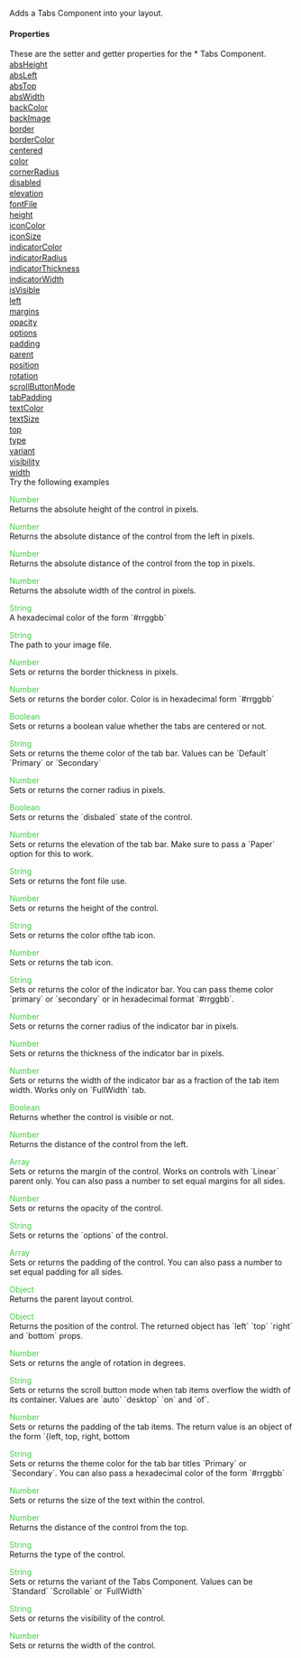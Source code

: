 Adds a Tabs Component into your layout.
<h4>Properties</h4>These are the setter and getter properties for the *  Tabs Component.<div class="samp" style="margin-top:2px;"><a href="#absheight-0" data-transition="pop" data-rel="popup" class="ui-link">absHeight </a></div><div class="samp" style="margin-top:2px;"><a href="#absleft-5" data-transition="pop" data-rel="popup" class="ui-link">absLeft </a></div><div class="samp" style="margin-top:2px;"><a href="#abstop-10" data-transition="pop" data-rel="popup" class="ui-link">absTop </a></div><div class="samp" style="margin-top:2px;"><a href="#abswidth-15" data-transition="pop" data-rel="popup" class="ui-link">absWidth </a></div><div class="samp" style="margin-top:2px;"><a href="#backcolor-20" data-transition="pop" data-rel="popup" class="ui-link">backColor </a></div><div class="samp" style="margin-top:2px;"><a href="#backimage-25" data-transition="pop" data-rel="popup" class="ui-link">backImage </a></div><div class="samp" style="margin-top:2px;"><a href="#border-30" data-transition="pop" data-rel="popup" class="ui-link">border </a></div><div class="samp" style="margin-top:2px;"><a href="#bordercolor-35" data-transition="pop" data-rel="popup" class="ui-link">borderColor </a></div><div class="samp" style="margin-top:2px;"><a href="#centered-40" data-transition="pop" data-rel="popup" class="ui-link">centered </a></div><div class="samp" style="margin-top:2px;"><a href="#color-45" data-transition="pop" data-rel="popup" class="ui-link">color </a></div><div class="samp" style="margin-top:2px;"><a href="#cornerradius-50" data-transition="pop" data-rel="popup" class="ui-link">cornerRadius </a></div><div class="samp" style="margin-top:2px;"><a href="#disabled-55" data-transition="pop" data-rel="popup" class="ui-link">disabled </a></div><div class="samp" style="margin-top:2px;"><a href="#elevation-60" data-transition="pop" data-rel="popup" class="ui-link">elevation </a></div><div class="samp" style="margin-top:2px;"><a href="#fontfile-65" data-transition="pop" data-rel="popup" class="ui-link">fontFile </a></div><div class="samp" style="margin-top:2px;"><a href="#height-70" data-transition="pop" data-rel="popup" class="ui-link">height </a></div><div class="samp" style="margin-top:2px;"><a href="#iconcolor-75" data-transition="pop" data-rel="popup" class="ui-link">iconColor </a></div><div class="samp" style="margin-top:2px;"><a href="#iconsize-80" data-transition="pop" data-rel="popup" class="ui-link">iconSize </a></div><div class="samp" style="margin-top:2px;"><a href="#indicatorcolor-85" data-transition="pop" data-rel="popup" class="ui-link">indicatorColor </a></div><div class="samp" style="margin-top:2px;"><a href="#indicatorradius-90" data-transition="pop" data-rel="popup" class="ui-link">indicatorRadius </a></div><div class="samp" style="margin-top:2px;"><a href="#indicatorthickness-95" data-transition="pop" data-rel="popup" class="ui-link">indicatorThickness </a></div><div class="samp" style="margin-top:2px;"><a href="#indicatorwidth-100" data-transition="pop" data-rel="popup" class="ui-link">indicatorWidth </a></div><div class="samp" style="margin-top:2px;"><a href="#isvisible-105" data-transition="pop" data-rel="popup" class="ui-link">isVisible </a></div><div class="samp" style="margin-top:2px;"><a href="#left-110" data-transition="pop" data-rel="popup" class="ui-link">left </a></div><div class="samp" style="margin-top:2px;"><a href="#margins-115" data-transition="pop" data-rel="popup" class="ui-link">margins </a></div><div class="samp" style="margin-top:2px;"><a href="#opacity-120" data-transition="pop" data-rel="popup" class="ui-link">opacity </a></div><div class="samp" style="margin-top:2px;"><a href="#options-125" data-transition="pop" data-rel="popup" class="ui-link">options </a></div><div class="samp" style="margin-top:2px;"><a href="#padding-130" data-transition="pop" data-rel="popup" class="ui-link">padding </a></div><div class="samp" style="margin-top:2px;"><a href="#parent-135" data-transition="pop" data-rel="popup" class="ui-link">parent </a></div><div class="samp" style="margin-top:2px;"><a href="#position-140" data-transition="pop" data-rel="popup" class="ui-link">position </a></div><div class="samp" style="margin-top:2px;"><a href="#rotation-145" data-transition="pop" data-rel="popup" class="ui-link">rotation </a></div><div class="samp" style="margin-top:2px;"><a href="#scrollbuttonmode-150" data-transition="pop" data-rel="popup" class="ui-link">scrollButtonMode </a></div><div class="samp" style="margin-top:2px;"><a href="#tabpadding-155" data-transition="pop" data-rel="popup" class="ui-link">tabPadding </a></div><div class="samp" style="margin-top:2px;"><a href="#textcolor-160" data-transition="pop" data-rel="popup" class="ui-link">textColor </a></div><div class="samp" style="margin-top:2px;"><a href="#textsize-165" data-transition="pop" data-rel="popup" class="ui-link">textSize </a></div><div class="samp" style="margin-top:2px;"><a href="#top-170" data-transition="pop" data-rel="popup" class="ui-link">top </a></div><div class="samp" style="margin-top:2px;"><a href="#type-175" data-transition="pop" data-rel="popup" class="ui-link">type </a></div><div class="samp" style="margin-top:2px;"><a href="#variant-180" data-transition="pop" data-rel="popup" class="ui-link">variant </a></div><div class="samp" style="margin-top:2px;"><a href="#visibility-185" data-transition="pop" data-rel="popup" class="ui-link">visibility </a></div><div class="samp" style="margin-top:2px;"><a href="#width-190" data-transition="pop" data-rel="popup" class="ui-link">width </a></div>
Try the following examples
<div data-role="popup" id="absheight-0" class="ui-content"><p><span style="color:#4c4;">Number</span><br>Returns the absolute height of the control in pixels.</p></div><div data-role="popup" id="absleft-5" class="ui-content"><p><span style="color:#4c4;">Number</span><br>Returns the absolute distance of the control from the left in pixels.</p></div><div data-role="popup" id="abstop-10" class="ui-content"><p><span style="color:#4c4;">Number</span><br>Returns the absolute distance of the control from the top in pixels.</p></div><div data-role="popup" id="abswidth-15" class="ui-content"><p><span style="color:#4c4;">Number</span><br>Returns the absolute width of the control in pixels.</p></div><div data-role="popup" id="backcolor-20" class="ui-content"><p><span style="color:#4c4;">String</span><br>A hexadecimal color of the form `#rrggbb`</p></div><div data-role="popup" id="backimage-25" class="ui-content"><p><span style="color:#4c4;">String</span><br>The path to your image file.</p></div><div data-role="popup" id="border-30" class="ui-content"><p><span style="color:#4c4;">Number</span><br>Sets or returns the border thickness in pixels.</p></div><div data-role="popup" id="bordercolor-35" class="ui-content"><p><span style="color:#4c4;">Number</span><br>Sets or returns the border color. Color is in hexadecimal form `#rrggbb`</p></div><div data-role="popup" id="centered-40" class="ui-content"><p><span style="color:#4c4;">Boolean</span><br>Sets or returns a boolean value whether the tabs are centered or not.</p></div><div data-role="popup" id="color-45" class="ui-content"><p><span style="color:#4c4;">String</span><br>Sets or returns the theme color of the tab bar. Values can be `Default` `Primary` or `Secondary`</p></div><div data-role="popup" id="cornerradius-50" class="ui-content"><p><span style="color:#4c4;">Number</span><br>Sets or returns the corner radius in pixels.</p></div><div data-role="popup" id="disabled-55" class="ui-content"><p><span style="color:#4c4;">Boolean</span><br>Sets or returns the `disbaled` state of the control.</p></div><div data-role="popup" id="elevation-60" class="ui-content"><p><span style="color:#4c4;">Number</span><br>Sets or returns the elevation of the tab bar. Make sure to pass a `Paper` option for this to work.</p></div><div data-role="popup" id="fontfile-65" class="ui-content"><p><span style="color:#4c4;">String</span><br>Sets or returns the font file use.</p></div><div data-role="popup" id="height-70" class="ui-content"><p><span style="color:#4c4;">Number</span><br>Sets or returns the height of the control.</p></div><div data-role="popup" id="iconcolor-75" class="ui-content"><p><span style="color:#4c4;">String</span><br>Sets or returns the color ofthe tab icon.</p></div><div data-role="popup" id="iconsize-80" class="ui-content"><p><span style="color:#4c4;">Number</span><br>Sets or returns the tab icon.</p></div><div data-role="popup" id="indicatorcolor-85" class="ui-content"><p><span style="color:#4c4;">String</span><br>Sets or returns the color of the indicator bar. You can pass theme color `primary` or `secondary` or in hexadecimal format `#rrggbb`.</p></div><div data-role="popup" id="indicatorradius-90" class="ui-content"><p><span style="color:#4c4;">Number</span><br>Sets or returns the corner radius of the indicator bar in pixels.</p></div><div data-role="popup" id="indicatorthickness-95" class="ui-content"><p><span style="color:#4c4;">Number</span><br>Sets or returns the thickness of the indicator bar in pixels.</p></div><div data-role="popup" id="indicatorwidth-100" class="ui-content"><p><span style="color:#4c4;">Number</span><br>Sets or returns the width of the indicator bar as a fraction of the tab item width. Works only on `FullWidth` tab.</p></div><div data-role="popup" id="isvisible-105" class="ui-content"><p><span style="color:#4c4;">Boolean</span><br>Returns whether the control is visible or not.</p></div><div data-role="popup" id="left-110" class="ui-content"><p><span style="color:#4c4;">Number</span><br>Returns the distance of the control from the left.</p></div><div data-role="popup" id="margins-115" class="ui-content"><p><span style="color:#4c4;">Array</span><br>Sets or returns the margin of the control. Works on controls with `Linear` parent only. You can also pass a number to set equal margins for all sides.</p></div><div data-role="popup" id="opacity-120" class="ui-content"><p><span style="color:#4c4;">Number</span><br>Sets or returns the opacity of the control.</p></div><div data-role="popup" id="options-125" class="ui-content"><p><span style="color:#4c4;">String</span><br>Sets or returns the `options` of the control.</p></div><div data-role="popup" id="padding-130" class="ui-content"><p><span style="color:#4c4;">Array</span><br>Sets or returns the padding of the control. You can also pass a number to set equal padding for all sides.</p></div><div data-role="popup" id="parent-135" class="ui-content"><p><span style="color:#4c4;">Object</span><br>Returns the parent layout control.</p></div><div data-role="popup" id="position-140" class="ui-content"><p><span style="color:#4c4;">Object</span><br>Returns the position of the control. The returned object has `left` `top` `right` and `bottom` props.</p></div><div data-role="popup" id="rotation-145" class="ui-content"><p><span style="color:#4c4;">Number</span><br>Sets or returns the angle of rotation in degrees.</p></div><div data-role="popup" id="scrollbuttonmode-150" class="ui-content"><p><span style="color:#4c4;">String</span><br>Sets or returns the scroll button mode when tab items overflow the width of its container. Values are `auto` `desktop` `on` and `of`.</p></div><div data-role="popup" id="tabpadding-155" class="ui-content"><p><span style="color:#4c4;">Number</span><br>Sets or returns the padding of the tab items. The return value is an object of the form `{left, top, right, bottom</p></div><div data-role="popup" id="textcolor-160" class="ui-content"><p><span style="color:#4c4;">String</span><br>Sets or returns the theme color for the tab bar titles `Primary` or `Secondary`. You can also pass a hexadecimal color of the form `#rrggbb`</p></div><div data-role="popup" id="textsize-165" class="ui-content"><p><span style="color:#4c4;">Number</span><br>Sets or returns the size of the text within the control.</p></div><div data-role="popup" id="top-170" class="ui-content"><p><span style="color:#4c4;">Number</span><br>Returns the distance of the control from the top.</p></div><div data-role="popup" id="type-175" class="ui-content"><p><span style="color:#4c4;">String</span><br>Returns the type of the control.</p></div><div data-role="popup" id="variant-180" class="ui-content"><p><span style="color:#4c4;">String</span><br>Sets or returns the variant of the Tabs Component. Values can be `Standard` `Scrollable` or `FullWidth`</p></div><div data-role="popup" id="visibility-185" class="ui-content"><p><span style="color:#4c4;">String</span><br>Sets or returns the visibility of the control.</p></div><div data-role="popup" id="width-190" class="ui-content"><p><span style="color:#4c4;">Number</span><br>Sets or returns the width of the control.</p></div>
